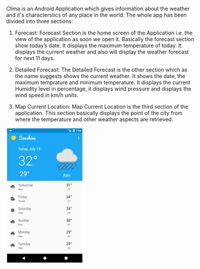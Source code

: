 Clima is an Android Application which gives information about the weather and it's characterstics of any place in the world. The whole app has been divided into three sections:

1.	Forecast: Forecast Section is the home screen of the Application i.e. the view of the application as soon we open it. Basically the forecast section show today’s date. It displays the maximum temperature of today. It displays the current weather and also will display the weather forecast for next 11 days. 

2.	Detailed Forecast: The Detailed Forecast is the other section which as the name suggests shows the current weather. It shows the date, the maximum temprature and minimum temperature. It displays the current Humidity level in percentage, it displays wind pressure and displays the wind speed in km/h units. 

3.	Map Current Location: Map Current Location is the third section of the application. This section basically displays the point of the city from where the temperature and other weather aspects are retrieved. 

![alt text](https://github.com/raffa1996/Clima/blob/master/Screenshots/Home%20Screen.jpg)
